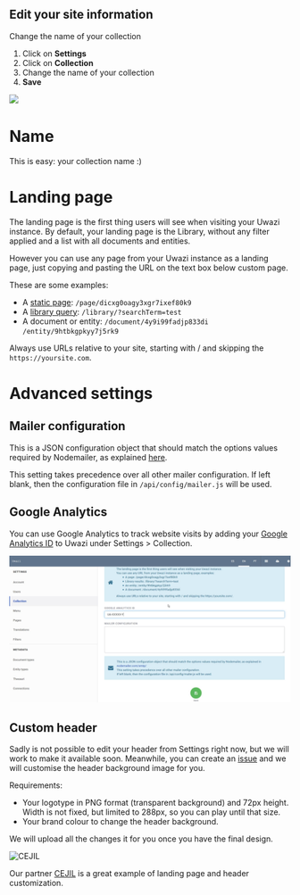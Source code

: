 ## Edit your site information

Change the name of your collection
1.  Click on **Settings**
2. Click on **Collection**
3. Change the name of your collection
4. **Save**

![](https://github.com/huridocs/uwazi/blob/802decbd51a1b8726ee61801cd5d224e336b525d/Collection%20Name%20Screenshot.png)

# Name
This is easy: your collection name :)

# Landing page
The landing page is the first thing users will see when visiting your Uwazi instance. By default, your landing page is the Library, without any filter applied and a list with all documents and entities.

However you can use any page from your Uwazi instance as a landing page, just copying and pasting the URL on the text box below custom page.

These are some examples:

- A [static page](https://github.com/huridocs/uwazi/wiki/Create-pages): `/page/dicxg0oagy3xgr7ixef80k9`
- A [library query](https://github.com/huridocs/uwazi/wiki/Filter): `/library/?searchTerm=test`
- A document or entity: `/document/4y9i99fadjp833di` `/entity/9htbkgpkyy7j5rk9`

Always use URLs relative to your site, starting with / and skipping the `https://yoursite.com`.

# Advanced settings

## Mailer configuration

This is a JSON configuration object that should match the options values required by Nodemailer, as explained [here](http://nodemailer.com/smtp/).

This setting takes precedence over all other mailer configuration. If left blank, then the configuration file in `/api/config/mailer.js` will be used.

## Google Analytics

You can use Google Analytics to track website visits by adding your [Google Analytics ID](https://support.google.com/analytics/answer/3123666?hl=en) to Uwazi under Settings > Collection. 

![Google Analytics field](https://raw.githubusercontent.com/huridocs/uwazi-assets/master/wiki/screenshots/analytics.jpg) 

## Custom header

Sadly is not possible to edit your header from Settings right now, but we will work to make it available soon. Meanwhile, you can create an [issue](https://github.com/huridocs/uwazi/issue/) and we will customise the header background image for you.

Requirements:

- Your logotype in PNG format (transparent background) and 72px height. Width is not fixed, but limited to 288px, so you can play until that size.
- Your brand colour to change the header background.

We will upload all the changes it for you once you have the final design.

![CEJIL](http://huridocs.github.io/uwazi-assets/wiki/screenshots/site-cejil.png)

Our partner [CEJIL](https://cejil.uwazi.io) is a great example of landing page and header customization.